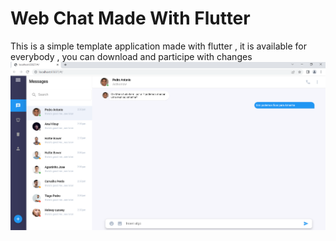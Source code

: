 # Web Chat Made With Flutter 


This is a simple template application made with flutter , it is available for everybody , you can download  and participe with changes  
![template application image](assets/app_web.png)

